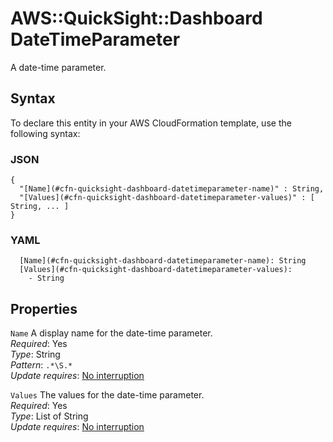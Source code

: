 # AWS::QuickSight::Dashboard DateTimeParameter<a name="aws-properties-quicksight-dashboard-datetimeparameter"></a>

A date\-time parameter\.

## Syntax<a name="aws-properties-quicksight-dashboard-datetimeparameter-syntax"></a>

To declare this entity in your AWS CloudFormation template, use the following syntax:

### JSON<a name="aws-properties-quicksight-dashboard-datetimeparameter-syntax.json"></a>

```
{
  "[Name](#cfn-quicksight-dashboard-datetimeparameter-name)" : String,
  "[Values](#cfn-quicksight-dashboard-datetimeparameter-values)" : [ String, ... ]
}
```

### YAML<a name="aws-properties-quicksight-dashboard-datetimeparameter-syntax.yaml"></a>

```
  [Name](#cfn-quicksight-dashboard-datetimeparameter-name): String
  [Values](#cfn-quicksight-dashboard-datetimeparameter-values): 
    - String
```

## Properties<a name="aws-properties-quicksight-dashboard-datetimeparameter-properties"></a>

`Name`  <a name="cfn-quicksight-dashboard-datetimeparameter-name"></a>
A display name for the date\-time parameter\.  
*Required*: Yes  
*Type*: String  
*Pattern*: `.*\S.*`  
*Update requires*: [No interruption](https://docs.aws.amazon.com/AWSCloudFormation/latest/UserGuide/using-cfn-updating-stacks-update-behaviors.html#update-no-interrupt)

`Values`  <a name="cfn-quicksight-dashboard-datetimeparameter-values"></a>
The values for the date\-time parameter\.  
*Required*: Yes  
*Type*: List of String  
*Update requires*: [No interruption](https://docs.aws.amazon.com/AWSCloudFormation/latest/UserGuide/using-cfn-updating-stacks-update-behaviors.html#update-no-interrupt)